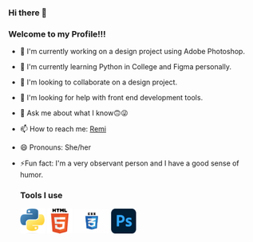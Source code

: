 ### Hi there 👋

<!--
**Oluwa-remilekun/Oluwa-remilekun** is a ✨ _special_ ✨ repository because its `README.md` (this file) appears on your GitHub profile.

Here are some ideas to get you started:

- 🔭 I’m currently working on ...
- 🌱 I’m currently learning ...
- 👯 I’m looking to collaborate on ...
- 🤔 I’m looking for help with ...
- 💬 Ask me about ...
- 📫 How to reach me: ...
- 😄 Pronouns: ...
- ⚡ Fun fact: ...
-->
### Welcome to my Profile!!!
- 🔭 I'm currently working on a design project using Adobe Photoshop.
- 🌱 I'm currently learning Python in College and Figma personally.
- 👯 I'm looking to collaborate on a design project.
- 🤔 I'm looking for help with front end development tools.
- 💬 Ask me about what I know🙃😜
- 📫 How to reach me: <a href = "www.linkedin.com/in/oluwaremilekun-adeshina">Remi</a>
- 😄 Pronouns: She/her
- ⚡Fun fact: I'm a very observant person and I have a good sense of humor.

  ### Tools I use
  <code><img src = "/Assets/python.png" width = 50px height = 50px></code>
  <code><img src = "/Assets/html.png" width = 50px height = 50px></code>
  <code><img src = "/Assets/css.jpg" width = 70px height = 50px></code>
  <code><img src = "/Assets/adobe photoshop.png" width = 50px height = 50px></code>
